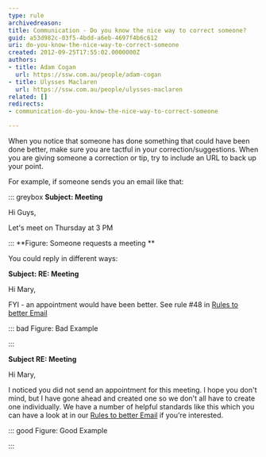 ```yaml
---
type: rule
archivedreason: 
title: Communication - Do you know the nice way to correct someone?
guid: a53d982c-03f5-4bdd-a6eb-4697f4b6c612
uri: do-you-know-the-nice-way-to-correct-someone
created: 2012-09-25T17:55:02.0000000Z
authors:
- title: Adam Cogan
  url: https://ssw.com.au/people/adam-cogan
- title: Ulysses Maclaren
  url: https://ssw.com.au/people/ulysses-maclaren
related: []
redirects:
- communication-do-you-know-the-nice-way-to-correct-someone

---
```


When you notice that someone has done something that could have been done better, make sure you are tactful in your correction/suggestions. When you are giving someone a correction or tip, try to include an URL to back up your point.

For example, if someone sends you an email like that:

<!--endintro-->


::: greybox
 **Subject: Meeting** 

Hi Guys,
 
Let's meet on Thursday at 3 PM

:::
 **Figure: Someone requests a meeting
** 


You could reply in different ways:

**Subject: RE: Meeting** 

Hi Mary,
 
FYI - an appointment would have been better. See rule #48 in [Rules to better Email](/appointments-do-you-send-outlook-calendar-appointments-when-appropriate)


::: bad
Figure: Bad Example

:::



**Subject RE: Meeting** 

Hi Mary,

I noticed you did not send an appointment for this meeting. I hope you don't mind, but I have gone ahead and created one so we don't all have to create one individually. 
We have a number of helpful standards like this which you can have a look at in our [Rules to better Email](/appointments-do-you-send-outlook-calendar-appointments-when-appropriate) if you're interested.


::: good
Figure: Good Example 

:::
